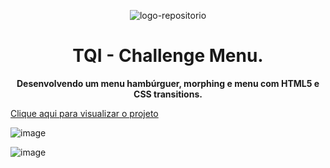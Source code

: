 <p align="center"> <img src="https://user-images.githubusercontent.com/96539606/197372905-16a36d83-7efb-437f-ae0a-bd1d5058a79b.png" alt="logo-repositorio" /> </center>

<h1 align="center"> TQI - Challenge Menu. </h1>
<p align="center"><strong> Desenvolvendo um menu hambúrguer, morphing e menu com HTML5 e CSS transitions.</strong></center>

<a href="https://desafio-tqi-menu-css.vercel.app/" target="_blank">Clique aqui para visualizar o projeto</a>

![image](https://user-images.githubusercontent.com/96539606/194956529-117a7161-12e3-4f3f-8805-16309c672da1.png)

![image](https://user-images.githubusercontent.com/96539606/194956736-7422ddc4-dad8-4f5c-b63e-a29e4c622486.png)


